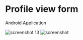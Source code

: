 # Profile  view form
Android Application

![screenshot 13](https://user-images.githubusercontent.com/33281263/51395453-58a73000-1b56-11e9-85a2-cd0445dfa743.png)
![screenshot](https://user-images.githubusercontent.com/33281263/51395475-62c92e80-1b56-11e9-96cb-82766df69bbd.png)
